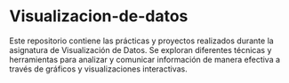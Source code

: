# Visualizacion-de-datos
Este repositorio contiene las prácticas y proyectos realizados durante la asignatura de Visualización de Datos. Se exploran diferentes técnicas y herramientas para analizar y comunicar información de manera efectiva a través de gráficos y visualizaciones interactivas.
